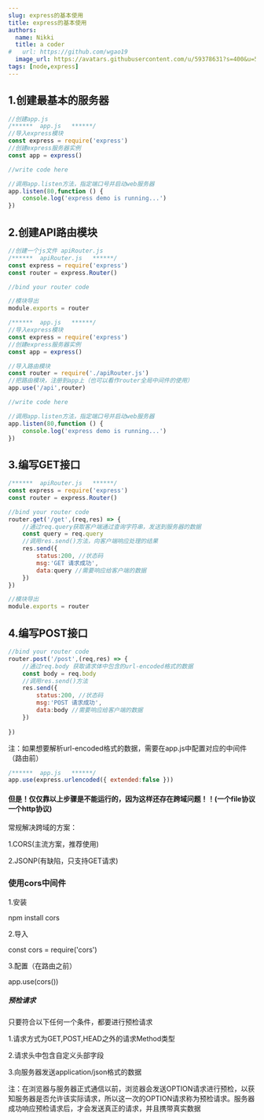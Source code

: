 ```yaml
---
slug: express的基本使用
title: express的基本使用
authors:
  name: Nikki
  title: a coder
#   url: https://github.com/wgao19
  image_url: https://avatars.githubusercontent.com/u/59378631?s=400&u=5c50f7a8cf81217122611fb72484a0288d90a739&v=4
tags: [node,express]
---
```


## 1.创建最基本的服务器

```js
//创建app.js
/******  app.js   ******/
//导入express模块
const express = require('express')
//创建express服务器实例
const app = express()

//write code here

//调用app.listen方法，指定端口号并启动web服务器
app.listen(80,function () {
    console.log('express demo is running...')
})
```

## 2.创建API路由模块

```js
//创建一个js文件 apiRouter.js
/******  apiRouter.js   ******/
const express = require('express')
const router = express.Router()

//bind your router code

//模块导出
module.exports = router
```

```js
/******  app.js   ******/
//导入express模块
const express = require('express')
//创建express服务器实例
const app = express()

//导入路由模块
const router = require('./apiRouter.js')
//把路由模块，注册到app上（也可以看作router全局中间件的使用）
app.use('/api',router)

//write code here

//调用app.listen方法，指定端口号并启动web服务器
app.listen(80,function () {
    console.log('express demo is running...')
})
```

## 3.编写GET接口

```js
/******  apiRouter.js   ******/
const express = require('express')
const router = express.Router()

//bind your router code
router.get('/get',(req,res) => {
    //通过req.query获取客户端通过查询字符串，发送到服务器的数据
    const query = req.query
    //调用res.send()方法，向客户端响应处理的结果
    res.send({
        status:200, //状态码
        msg:'GET 请求成功',
        data:query //需要响应给客户端的数据
    })
})

//模块导出
module.exports = router
```

## 4.编写POST接口

```js
//bind your router code
router.post('/post',(req,res) => {
    //通过req.body 获取请求体中包含的url-encoded格式的数据
    const body = req.body
    //调用res.send()方法
    res.send({
        status:200, //状态码
        msg:'POST 请求成功',
        data:body //需要响应给客户端的数据
    })
    
})
```

注：如果想要解析url-encoded格式的数据，需要在app.js中配置对应的中间件（路由前）

```javascript
/******  app.js   ******/
app.use(express.urlencoded({ extended:false }))
```

#### 但是！仅仅靠以上步骤是不能运行的，因为这样还存在跨域问题！！(一个file协议一个http协议)

常规解决跨域的方案：

1.CORS(主流方案，推荐使用)

2.JSONP(有缺陷，只支持GET请求)

### 使用cors中间件

1.安装

npm install cors 

2.导入

const cors = require('cors')

3.配置（在路由之前）

app.use(cors())



#####  预检请求

只要符合以下任何一个条件，都要进行预检请求

1.请求方式为GET,POST,HEAD之外的请求Method类型

2.请求头中包含自定义头部字段

3.向服务器发送application/json格式的数据

注：在浏览器与服务器正式通信以前，浏览器会发送OPTION请求进行预检，以获知服务器是否允许该实际请求，所以这一次的OPTION请求称为预检请求。服务器成功响应预检请求后，才会发送真正的请求，并且携带真实数据

